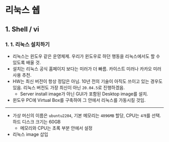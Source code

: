 # 리눅스 쉡

## 1. Shell / vi

### 1. 1. 리눅스 설치하기
- 리눅스는 윈도우 같은 운영체제. 우리가 윈도우로 하던 행동을 리눅스에서도 할 수 있도록 배울 것.
- 설치는 리눅스 공식 홈페이지 보다는 미러가 더 빠름. 카이스트 미러나 카카오 미러 사용 추천.
- HW는 최신 버전이 항상 정답은 아님. 10년 전의 기술이 아직도 쓰이고 있는 경우도 있음. 리눅스 버전도 가장 최신이 아닌 `20.04.5`로 진행하겠음.
    - Server install image가 아닌 GUI가 포함된 Desktop image를 설치.
- 윈도우 PC에 Virtual Box를 구축하여 그 안에서 리눅스를 가동시킬 것임.
---
- 가상 머신의 이름은 `ubuntu2204`, 기본 메모리는 `4096MB` 할당, CPU는 `4개`를 선택. 하드 디스크 크기는 60GB
    - 메모리와 CPU는 초록 부분 안에서 설정
- 리눅스 image 삽입